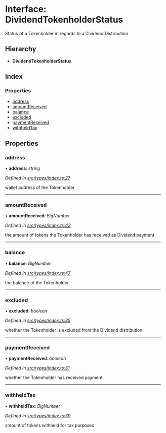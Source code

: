 # Interface: DividendTokenholderStatus

Status of a Tokenholder in regards to a Dividend Distribution

## Hierarchy

* **DividendTokenholderStatus**

## Index

### Properties

* [address](_types_index_.dividendtokenholderstatus.md#address)
* [amountReceived](_types_index_.dividendtokenholderstatus.md#amountreceived)
* [balance](_types_index_.dividendtokenholderstatus.md#balance)
* [excluded](_types_index_.dividendtokenholderstatus.md#excluded)
* [paymentReceived](_types_index_.dividendtokenholderstatus.md#paymentreceived)
* [withheldTax](_types_index_.dividendtokenholderstatus.md#withheldtax)

## Properties

###  address

• **address**: *string*

*Defined in [src/types/index.ts:27](https://github.com/PolymathNetwork/polymath-sdk/blob/e8bbc1e/src/types/index.ts#L27)*

wallet address of the Tokenholder

___

###  amountReceived

• **amountReceived**: *BigNumber*

*Defined in [src/types/index.ts:43](https://github.com/PolymathNetwork/polymath-sdk/blob/e8bbc1e/src/types/index.ts#L43)*

the amount of tokens the Tokenholder has received as Dividend payment

___

###  balance

• **balance**: *BigNumber*

*Defined in [src/types/index.ts:47](https://github.com/PolymathNetwork/polymath-sdk/blob/e8bbc1e/src/types/index.ts#L47)*

the balance of the Tokenholder

___

###  excluded

• **excluded**: *boolean*

*Defined in [src/types/index.ts:35](https://github.com/PolymathNetwork/polymath-sdk/blob/e8bbc1e/src/types/index.ts#L35)*

whether the Tokenholder is excluded from the Dividend distribution

___

###  paymentReceived

• **paymentReceived**: *boolean*

*Defined in [src/types/index.ts:31](https://github.com/PolymathNetwork/polymath-sdk/blob/e8bbc1e/src/types/index.ts#L31)*

whether the Tokenholder has received payment

___

###  withheldTax

• **withheldTax**: *BigNumber*

*Defined in [src/types/index.ts:39](https://github.com/PolymathNetwork/polymath-sdk/blob/e8bbc1e/src/types/index.ts#L39)*

amount of tokens withheld for tax purposes
